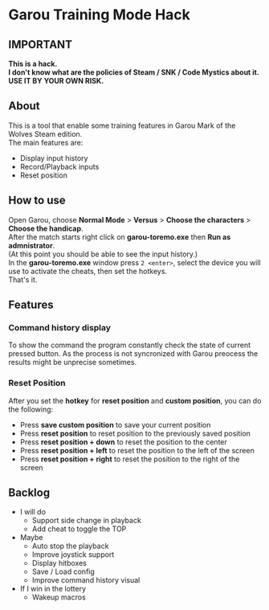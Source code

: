 # Garou Training Mode Hack

## IMPORTANT
**This is a hack.**  
**I don't know what are the policies of Steam / SNK / Code Mystics about it.**  
**USE IT BY YOUR OWN RISK.**  


## About

This is a tool that enable some training features in Garou Mark of the Wolves Steam edition.  
The main features are:
  - Display input history
  - Record/Playback inputs
  - Reset position
  
## How to use

Open Garou, choose **Normal Mode** > **Versus** > **Choose the characters** > **Choose the handicap**.  
After the match starts right click on **garou-toremo.exe** then **Run as admnistrator**.  
(At this point you should be able to see the input history.)  
In the **garou-toremo.exe** window press `2 <enter>`, select the device you will use to activate the cheats, then set the hotkeys.  
That's it.

## Features

### Command history display
To show the command the program constantly check the state of current pressed button. As the process is not syncronized with Garou preocess the results might be unprecise sometimes.

### Reset Position
After you set the **hotkey** for **reset position** and **custom position**, you can do the following:
- Press **save custom position** to save your current position
- Press **reset position** to reset position to the previously saved position
- Press **reset position + down** to reset the position to the center
- Press **reset position + left** to reset the position to the left of the screen
- Press **reset position + right** to reset the position to the right of the screen



## Backlog
  - I will do
    - Support side change in playback
    - Add cheat to toggle the TOP
  - Maybe
    - Auto stop the playback
    - Improve joystick support
    - Display hitboxes
    - Save / Load config
    - Improve command history visual
  - If I win in the lottery
    - Wakeup macros
